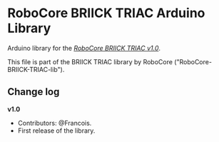 RoboCore BRIICK TRIAC Arduino Library
=====================================

Arduino library for the [*RoboCore BRIICK TRIAC v1.0*](https://www.robocore.net/briick/briick-triac).

This file is part of the BRIICK TRIAC library by RoboCore ("RoboCore-BRIICK-TRIAC-lib").

Change log
----------

**v1.0**
* Contributors: @Francois.
* First release of the library.

